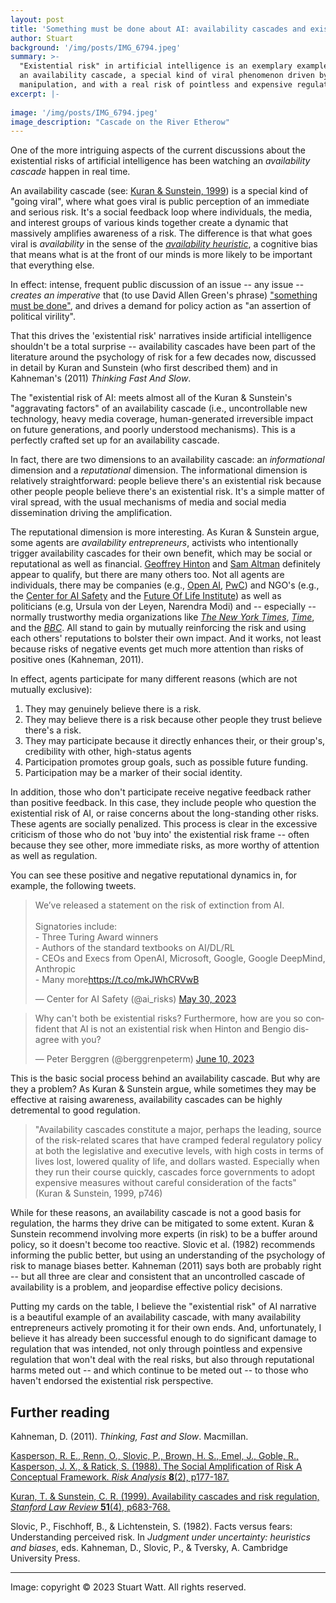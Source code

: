 ```yaml
---
layout: post
title: 'Something must be done about AI: availability cascades and existential risk'
author: Stuart
background: '/img/posts/IMG_6794.jpeg'
summary: >-
  "Existential risk" in artificial intelligence is an exemplary example of
  an availability cascade, a special kind of viral phenomenon driven by strategic 
  manipulation, and with a real risk of pointless and expensive regulation.
excerpt: |-
  
image: '/img/posts/IMG_6794.jpeg'
image_description: "Cascade on the River Etherow"
---
```


One of the more intriguing aspects of the current discussions about
the existential risks of artificial intelligence has been watching
an *availability cascade* happen in real time.

An availability cascade (see: [Kuran & Sunstein, 1999](https://chicagounbound.uchicago.edu/cgi/viewcontent.cgi?article=1036&context=public_law_and_legal_theory)) is a special kind of "going viral", 
where what goes viral is public perception of an immediate and serious risk. It's a social feedback loop
where individuals, the media, and interest groups of various kinds together create a dynamic that
massively amplifies awareness of a risk.
The difference is that what goes viral is *availability* in the sense of the 
[*availability heuristic*](https://en.wikipedia.org/wiki/Availability_heuristic), 
a cognitive bias that means what is at the 
front of our minds is more likely to be important that everything else. 

In effect: intense, frequent public discussion of an issue -- any issue -- *creates an imperative* 
that (to use David Allen Green's phrase) ["something must be done"](https://davidallengreen.com/2020/03/thinking-about-emergency-legislation/),
and drives a demand for policy action as "an assertion of political virility".

That this drives the 'existential risk' narratives inside artificial 
intelligence shouldn't be a total 
surprise -- availability cascades have been
part of the literature around the psychology of risk for a few decades
now, discussed in detail by Kuran and Sunstein (who first described 
them) and in Kahneman's (2011) *Thinking Fast And Slow*. 

The "existential risk of AI: meets almost all of the Kuran & Sunstein's 
"aggravating factors" of an availability cascade (i.e., uncontrollable 
new technology, heavy media coverage, human-generated irreversible impact 
on future generations, and poorly understood mechanisms). This is a
perfectly crafted set up for an availability cascade.

In fact, there are two dimensions to an availability cascade: an *informational*
dimension and a *reputational* dimension. The informational dimension is
relatively straightforward: people believe there's an existential 
risk because other people people believe there's an existential 
risk. It's a simple matter of viral spread, with the usual mechanisms
of media and social media dissemination driving the amplification.

The reputational dimension is more interesting. As Kuran & Sunstein argue, 
some agents are *availability 
entrepreneurs*, activists who intentionally trigger availability cascades for
their own benefit, which may be social or reputational as well as financial. 
[Geoffrey Hinton](https://www.bbc.com/news/world-us-canada-65452940) and 
[Sam Altman](https://www.cnn.com/2023/05/15/tech/sam-altman-openai/index.html)
definitely appear to qualify, but there are 
many others too. Not all agents are individuals, there may be companies
(e.g., [Open AI](https://openai.com/blog/governance-of-superintelligence),
[PwC](https://www.pwc.com/us/en/tech-effect/ai-analytics/managing-generative-ai-risks.html)) 
and NGO's (e.g., 
the [Center for AI Safety](https://www.safe.ai) and
the [Future Of Life Institute](https://futureoflife.org/cause-area/artificial-intelligence/)) 
as well as politicians (e.g, Ursula von der Leyen, Narendra Modi) 
and -- especially -- normally trustworthy media organizations like
[*The New York Times*](https://www.nytimes.com/2023/06/10/technology/ai-humanity.html),
[*Time*](https://time.com/6283386/ai-risk-openai-deepmind-letter/), and the
[*BBC*](https://www.bbc.com/news/uk-65746524). All 
stand to gain by mutually reinforcing the risk and using each others' 
reputations to bolster their own impact. And it works, not least because
risks of negative events get much more attention than risks of positive ones
(Kahneman, 2011).

In effect, agents
participate for many different reasons (which are not mutually exclusive):

1. They may genuinely believe there is a risk.
2. They may believe there is a risk because other people they trust believe there's a risk.
3. They may participate because it directly enhances their, or their group's, credibility with other,
   high-status agents
4. Participation promotes group goals, such as possible future funding.
5. Participation may be a marker of their social identity.

In addition, those who don't participate receive negative feedback 
rather than positive feedback. In this case, they include people 
who question the existential risk of AI, or 
raise concerns about the long-standing other risks. These agents are socially penalized.
This process is clear in the excessive criticism of those who do not
'buy into' the existential risk frame -- often because they see other,
more immediate risks, as more worthy of attention as well as regulation.

You can see these positive and negative reputational dynamics in, for example, the following tweets.

<blockquote class="twitter-tweet"><p lang="en" dir="ltr">We’ve released a statement on the risk of extinction from AI.<br><br>Signatories include:<br>- Three Turing Award winners<br>- Authors of the standard textbooks on AI/DL/RL<br>- CEOs and Execs from OpenAI, Microsoft, Google, Google DeepMind, Anthropic<br>- Many more<a href="https://t.co/mkJWhCRVwB">https://t.co/mkJWhCRVwB</a></p>&mdash; Center for AI Safety (@ai_risks) <a href="https://twitter.com/ai_risks/status/1663478064913993728?ref_src=twsrc%5Etfw">May 30, 2023</a></blockquote> <script async src="https://platform.twitter.com/widgets.js" charset="utf-8"></script>

<blockquote class="twitter-tweet" data-conversation="none"><p lang="en" dir="ltr">Why can&#39;t both be existential risks? Furthermore, how are you so confident that AI is not an existential risk when Hinton and Bengio disagree with you?</p>&mdash; Peter Berggren (@berggrenpeterm) <a href="https://twitter.com/berggrenpeterm/status/1667381395977809920?ref_src=twsrc%5Etfw">June 10, 2023</a></blockquote> <script async src="https://platform.twitter.com/widgets.js" charset="utf-8"></script>

This is the basic social process behind an availability cascade. But
why are they a problem? As Kuran & Sunstein argue, while sometimes they
may be effective at raising awareness, availability cascades
can be highly detremental to good regulation. 

> "Availability cascades constitute a major, perhaps the leading, source 
> of the risk-related scares that have cramped federal regulatory policy
> at both the legislative and executive levels, with high costs in terms
> of lives lost, lowered quality of life, and dollars wasted. Especially
> when they run their course quickly, cascades force governments to adopt
> expensive measures without careful consideration of the facts"
> (Kuran & Sunstein, 1999, p746)

While for these reasons, an availability cascade is not a good
basis for regulation, the harms they drive can be mitigated to some extent. Kuran &
Sunstein recommend involving more experts (in risk) to be a buffer around
policy, so it doesn't become too reactive. Slovic et al. (1982) recommends informing
the public better, but using an understanding of the psychology of risk to manage biases better. 
Kahneman (2011) says both are probably right -- but all three are clear and consistent
that an uncontrolled cascade of availability is a problem, and jeopardise effective policy decisions.

Putting my cards on the table, I believe the "existential risk" of AI narrative
is a beautiful example of an availability cascade, with many availability entrepreneurs
actively promoting it for their own ends. And, unfortunately, I believe it
has already been successful enough to do significant damage to regulation that was 
intended, not only through pointless and expensive regulation that won't deal
with the real risks, but also through reputational harms meted out -- and which
continue to be meted out -- to those
who haven't endorsed the existential risk perspective.

## Further reading

Kahneman, D. (2011). *Thinking, Fast and Slow*. Macmillan.

[Kasperson, R. E., Renn, O., Slovic, P., Brown, H. S., Emel, J., Goble, R., Kasperson, J. X., & Ratick, S. (1988). The Social Amplification of Risk A Conceptual Framework. *Risk Analysis* **8**(2), p177-187.](https://onlinelibrary.wiley.com/doi/10.1111/j.1539-6924.1988.tb01168.x)

[Kuran, T. & Sunstein, C. R. (1999). Availability cascades and risk regulation, *Stanford Law Review* **51**(4), p683-768.](https://chicagounbound.uchicago.edu/cgi/viewcontent.cgi?article=1036&context=public_law_and_legal_theory) 

Slovic, P., Fischhoff, B., & Lichtenstein, S. (1982). Facts versus fears: Understanding perceived risk.
In  *Judgment under uncertainty: heuristics and biases*, eds. Kahneman, D., Slovic, P., & Tversky, A. Cambridge University Press.

<hr>

Image: copyright © 2023 Stuart Watt. All rights reserved.
